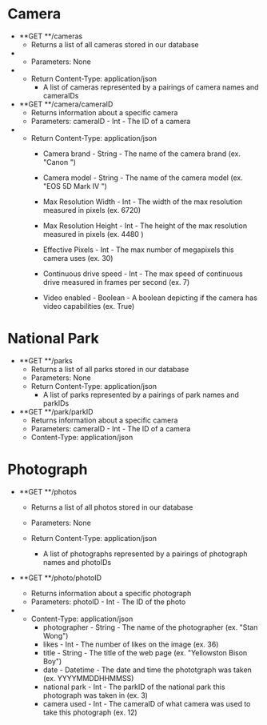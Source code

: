 # Camera

* **GET **/cameras
  * Returns a list of all cameras stored in our database
* * Parameters: None
* * Return Content-Type: application/json
    * A list of cameras represented by a pairings of camera names and cameraIDs
* **GET **/camera/cameraID
  * Returns information about a specific camera
  * Parameters: cameraID - Int - The ID of a camera
* * Return Content-Type: application/json
    * Camera brand - String - The name of the camera brand \(ex. "Canon      "\)

    * Camera model - String - The name of the camera model \(ex. "EOS 5D Mark IV      "\)

    * Max Resolution Width - Int - The width of the max resolution measured in pixels \(ex. 6720\)

    * Max Resolution Height - Int - The height of the max resolution measured in pixels \(ex. 4480      \)

    * Effective Pixels - Int - The max number of megapixels this camera uses \(ex. 30\)

    * Continuous drive speed - Int - The max speed of continuous drive measured in frames per second \(ex. 7\)

    * Video enabled - Boolean - A boolean depicting if the camera has video capabilities \(ex. True\)

# National Park

* **GET **/parks
  * Returns a list of all parks stored in our database
  * Parameters: None
  * Return Content-Type: application/json
    * A list of parks represented by a pairings of park names and parkIDs
* **GET **/park/parkID
  * Returns information about a specific camera
  * Parameters: cameraID - Int - The ID of a camera
  * Content-Type: application/json



# Photograph

* **GET **/photos

  * Returns a list of all photos stored in our database

  * Parameters: None

  * Return Content-Type: application/json

    * A list of photographs represented by a pairings of photograph names and photoIDs

* **GET **/photo/photoID

  * Returns information about a specific photograph
  * Parameters: photoID - Int - The ID of the photo

* * Content-Type: application/json
    * photographer - String - The name of the photographer \(ex. "Stan Wong"\)
    * likes - Int - The number of likes on the image \(ex. 36\)
    * title - String - The title of the web page \(ex. "Yellowston Bison Boy"\)
    * date  - Datetime - The date and time the phototgraph was taken \(ex. YYYYMMDDHHMMSS\)
    * national park - Int - The parkID of the national park this photograph was taken in \(ex. 3\)
    * camera used - Int - The cameraID of what camera was used to take this photograph \(ex. 12\)



